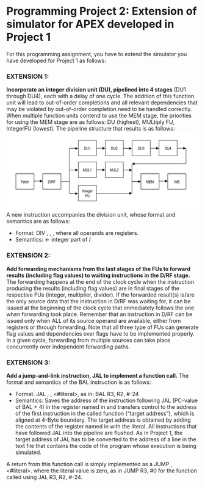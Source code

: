 # Programming Project 2: Extension of simulator for APEX developed in Project 1
For this programming assignment, you have to extend the simulator you have developed for Project 1 as follows:
### EXTENSION 1:
**Incorporate an integer division unit (DU), pipelined into 4 stages** (DU1 through DU4), each with a delay of one cycle. The addition of this function unit will lead to out-of-order completions and all relevant dependencies that may be violated by out-of-order completion need to be handled correctly. When multiple function units contend to use the MEM stage, the priorities for using the MEM stage are as follows: DU (highest), MULtiply FU, IntegerFU (lowest). The pipeline structure that results is as follows:
![image](https://github.com/xzhan211/CS520_Computer-Architecture-and-Organization/blob/master/picture/proj2.png?raw=true)
A new instruction accompanies the division unit, whose format and semantics are as follows:
* Format: DIV <dest>, <src1>, <src2>, where all operands are registers.
* Semantics: <dest> <- integer part of <src1>/<src2>
### EXTENSION 2:
**Add forwarding mechanisms from the last stages of the FUs to forward results (including flag values) to waiting instructions in the D/RF stage.** The forwarding happens at the end of the clock cycle when the instruction producing the results (including flag values) are in final stages of the respective FUs (integer, multiplier, divider). If the forwarded result(s) is/are the only source data that the instruction in D/RF was waiting for, it can be issued at the beginning of the clock cycle that immediately follows the one when forwarding took place. Remember that an instruction in D/RF can be issued only when ALL of its source operand are available, either from registers or through forwarding. Note that all three type of FUs can generate flag values and dependencies over flags have to be implemented properly. In a given cycle, forwarding from multiple sources can take place concurrently over independent forwarding paths.
### EXTENSION 3:
**Add a jump-and-link instruction, JAL to implement a function call.** The format and semantics of the BAL instruction is as follows:
* Format: JAL <dest>, <src>, <#literal>, as in: BAL R3, R2, #-24
* Semantics: Saves the address of the instruction following JAL (PC-value of BAL + 4) in the register named in <dest> and transfers control to the address of the first instruction in the called function (“target address”), which is aligned at 4-Byte boundary. The target address is obtained by adding the contents of the register named in <src> with the literal. All instructions that have followed JAL into the pipeline are flushed. As in Project 1, the target address of JAL has to be converted to the address of a line in the text file that contains the code of the program whose execution is being simulated.

A return from this function call is simply implemented as a JUMP <dest>, <#literal>. where the literal value is zero, as in JUMP R3, #0 for the function called using JAL R3, R2, #-24.

